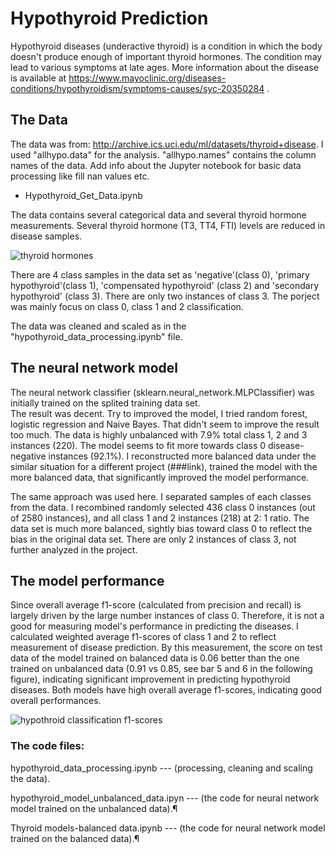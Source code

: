 # Hypothyroid Prediction
  
Hypothyroid diseases (underactive thyroid) is a condition in which the body doesn't produce enough of important thyroid 
hormones. The condition may lead to various symptoms at late ages.  More information about the disease is available at 
https://www.mayoclinic.org/diseases-conditions/hypothyroidism/symptoms-causes/syc-20350284 . 

## The Data  

The data was from:  http://archive.ics.uci.edu/ml/datasets/thyroid+disease. I used "allhypo.data" for the analysis. 
"allhypo.names" contains the column names of the data. Add info about the Jupyter notebook for basic data processing like fill nan values etc. 
* Hypothyroid_Get_Data.ipynb

The data contains several categorical data and several thyroid 
hormone measurements. Several thyroid hormone (T3, TT4, FTI) levels are reduced in disease samples. 

![thyroid hormones](https://user-images.githubusercontent.com/35440469/42401663-bd7c9cce-8144-11e8-8a03-0a0d4e3df302.png)

There are 4 class samples in the data set as 'negative'(class 0), 'primary hypothyroid'(class 1), 'compensated hypothyroid' 
(class 2) and 'secondary hypothyroid' (class 3). There are only two instances of class 3. The porject was mainly focus on class 0, class 1 and 2 classification.  

The data was cleaned and scaled as in the "hypothyroid_data_processing.ipynb" file.   

## The neural network model

The neural network classifier (sklearn.neural_network.MLPClassifier) was initially trained on the splited training data set.  
The result was decent.  Try to improved the model, I tried random forest, logistic regression and Naive Bayes. That didn't 
seem to improve the result too much.  The data is highly unbalanced with 7.9% total class 1, 2 and 3 instances (220). The model seems to fit more towards class 0 disease-negative instances (92.1%).  I reconstructed more balanced data under the similar situation for a different project (###link), trained the model with the more balanced data, that significantly improved the model performance. 

The same approach was used here. I separated samples of each classes from the data. I recombined randomly selected 436 class 0 instances (out of 2580 instances), and all class 1 and 2 instances (218) at 2: 1 ratio. The data set is much more balanced, sightly bias toward class 0 to reflect the bias in the original data set. There are only 2 instances of class 3, not further analyzed in the project.  

## The model performance 
Since overall average f1-score (calculated from precision and recall) is largely driven by the large number instances of class 0. Therefore, it is not a good for measuring model's performance in predicting the diseases. I calculated weighted average f1-scores of class 1 and 2 to reflect measurement of disease prediction. By this measurement, the score on test data of the model trained on balanced data is 0.06 better than the one trained on unbalanced data (0.91 vs 0.85, see bar 5 and 6 in the following figure), indicating significant improvement in predicting hypothyroid diseases. Both models have high overall average f1-scores, indicating good overall performances.  

![hypothroid classification f1-scores](https://user-images.githubusercontent.com/35440469/42402327-0f74319c-8148-11e8-97d4-aef9a5a26aa3.png)

### The code files:
hypothyroid_data_processing.ipynb ---
(processing, cleaning and scaling the data).

hypothyroid_model_unbalanced_data.ipyn ---
(the code for neural network model trained on the unbalanced data).¶

Thyroid models-balanced data.ipynb ---
(the code for neural network model trained on the balanced data).¶   
